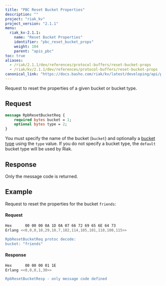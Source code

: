 ```yaml
---
title: "PBC Reset Bucket Properties"
description: ""
project: "riak_kv"
project_version: "2.1.1"
menu:
  riak_kv-2.1.1:
    name: "Reset Bucket Properties"
    identifier: "pbc_reset_bucket_props"
    weight: 104
    parent: "apis_pbc"
toc: true
aliases:
  - /riak/2.1.1/dev/references/protocol-buffers/reset-bucket-props
  - /riak/kv/2.1.1/dev/references/protocol-buffers/reset-bucket-props
canonical_link: "https://docs.basho.com/riak/kv/latest/developing/api/protocol-buffers/reset-bucket-props"
---
```


Request to reset the properties of a given bucket or bucket type.

## Request

```protobuf
message RpbResetBucketReq {
    required bytes bucket = 1;
    optional bytes type = 2;
}
```

You must specify the name of the bucket (`bucket`) and optionally a
[bucket type](/riak/kv/2.1.1/developing/usage/bucket-types) using the `type` value. If you do not
specify a bucket type, the `default` bucket type will be used by Riak.

## Response

Only the message code is returned.

## Example

Request to reset the properties for the bucket `friends`:

#### Request

```bash
Hex      00 00 00 0A 1D 0A 07 66 72 69 65 6E 64 73
Erlang <<0,0,0,10,29,10,7,102,114,105,101,110,100,115>>

RpbResetBucketReq protoc decode:
bucket: "friends"

```

#### Response

```bash
Hex      00 00 00 01 1E
Erlang <<0,0,0,1,30>>

RpbResetBucketResp - only message code defined
```
